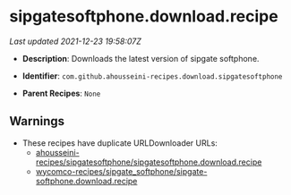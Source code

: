 # sipgatesoftphone.download.recipe

_Last updated 2021-12-23 19:58:07Z_

- **Description**: Downloads the latest version of sipgate softphone.

- **Identifier**: `com.github.ahousseini-recipes.download.sipgatesoftphone`

- **Parent Recipes**: `None`

## Warnings

- These recipes have duplicate URLDownloader URLs:
    - [ahousseini-recipes/sipgatesoftphone/sipgatesoftphone.download.recipe](/autopkg-dupe-tracker/ahousseini-recipes/sipgatesoftphone/sipgatesoftphone.download.recipe)
    - [wycomco-recipes/sipgate_softphone/sipgate-softphone.download.recipe](/autopkg-dupe-tracker/wycomco-recipes/sipgate_softphone/sipgate-softphone.download.recipe)
